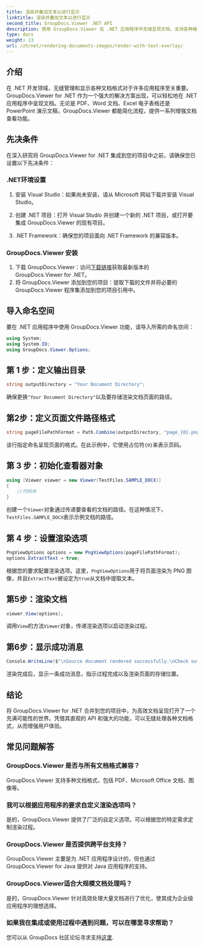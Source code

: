 ```yaml
---
title: 渲染并叠加文本以进行显示
linktitle: 渲染并叠加文本以进行显示
second_title: GroupDocs.Viewer .NET API
description: 使用 GroupDocs.Viewer 在 .NET 应用程序中无缝呈现文档，支持各种格式以增强用户体验。
type: docs
weight: 13
url: /zh/net/rendering-documents-images/render-with-text-overlay/
---
```

## 介绍
在 .NET 开发领域，无缝管理和显示各种文档格式对于许多应用程序至关重要。 GroupDocs.Viewer for .NET 作为一个强大的解决方案出现，可以轻松地在 .NET 应用程序中呈现文档。无论是 PDF、Word 文档、Excel 电子表格还是 PowerPoint 演示文稿，GroupDocs.Viewer 都能简化流程，提供一系列增强文档查看功能。
## 先决条件
在深入研究将 GroupDocs.Viewer for .NET 集成到您的项目中之前，请确保您已设置以下先决条件：
### .NET环境设置
1. 安装 Visual Studio：如果尚未安装，请从 Microsoft 网站下载并安装 Visual Studio。
   
2. 创建 .NET 项目：打开 Visual Studio 并创建一个新的 .NET 项目，或打开要集成 GroupDocs.Viewer 的现有项目。
3. .NET Framework：确保您的项目面向 .NET Framework 的兼容版本。
### GroupDocs.Viewer 安装
1. 下载 GroupDocs.Viewer：访问[下载链接](https://releases.groupdocs.com/viewer/net/)获取最新版本的 GroupDocs.Viewer for .NET。
2. 将 GroupDocs.Viewer 添加到您的项目：提取下载的文件并将必要的 GroupDocs.Viewer 程序集添加到您的项目引用中。

## 导入命名空间
要在 .NET 应用程序中使用 GroupDocs.Viewer 功能，请导入所需的命名空间：
```csharp
using System;
using System.IO;
using GroupDocs.Viewer.Options;
```

## 第 1 步：定义输出目录
```csharp
string outputDirectory = "Your Document Directory";
```
确保更换`"Your Document Directory"`以及要存储渲染文档页面的路径。
## 第2步：定义页面文件路径格式
```csharp
string pageFilePathFormat = Path.Combine(outputDirectory, "page_{0}.png");
```
该行指定命名呈现页面的格式。在此示例中，它使用占位符`{0}`来表示页码。
## 第 3 步：初始化查看器对象
```csharp
using (Viewer viewer = new Viewer(TestFiles.SAMPLE_DOCX))
{
    //代码块
}
```
创建一个`Viewer`对象通过传递要查看的文档的路径。在这种情况下，`TestFiles.SAMPLE_DOCX`表示示例文档的路径。
## 第 4 步：设置渲染选项
```csharp
PngViewOptions options = new PngViewOptions(pageFilePathFormat);
options.ExtractText = true;
```
根据您的要求配置渲染选项。这里，`PngViewOptions`用于将页面渲染为 PNG 图像，并且`ExtractText`被设定为`true`从文档中提取文本。
## 第5步：渲染文档
```csharp
viewer.View(options);
```
调用`View`的方法`Viewer`对象，传递渲染选项以启动渲染过程。
## 第6步：显示成功消息
```csharp
Console.WriteLine($"\nSource document rendered successfully.\nCheck output in {outputDirectory}.");
```
渲染完成后，显示一条成功消息，指示过程完成以及渲染页面的存储位置。

## 结论
将 GroupDocs.Viewer for .NET 合并到您的项目中，为高效文档呈现打开了一个充满可能性的世界。凭借其直观的 API 和强大的功能，可以无缝处理各种文档格式，从而增强用户体验。
## 常见问题解答
### GroupDocs.Viewer 是否与所有文档格式兼容？
GroupDocs.Viewer 支持多种文档格式，包括 PDF、Microsoft Office 文档、图像等。
### 我可以根据应用程序的要求自定义渲染选项吗？
是的，GroupDocs.Viewer 提供了广泛的自定义选项，可以根据您的特定需求定制渲染过程。
### GroupDocs.Viewer 是否提供跨平台支持？
GroupDocs.Viewer 主要是为 .NET 应用程序设计的，但也通过 GroupDocs.Viewer for Java 提供对 Java 应用程序的支持。
### GroupDocs.Viewer适合大规模文档处理吗？
是的，GroupDocs.Viewer 针对高效处理大量文档进行了优化，使其成为企业级应用程序的理想选择。
### 如果我在集成或使用过程中遇到问题，可以在哪里寻求帮助？
您可以从 GroupDocs 社区论坛寻求支持[这里](https://forum.groupdocs.com/c/viewer/9).